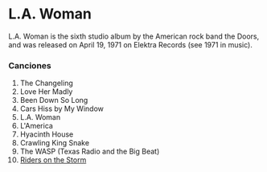 # L.A. Woman

L.A. Woman is the sixth studio album by the American rock band the Doors, and was released on April 19, 1971 on Elektra Records (see 1971 in music).

### Canciones

1. The Changeling
2. Love Her Madly
3. Been Down So Long
4. Cars Hiss by My Window
5. L.A. Woman
6. L'America
7. Hyacinth House
8. Crawling King Snake
9. The WASP (Texas Radio and the Big Beat)
10. [Riders on the Storm](riders_on_the_storm.md)
